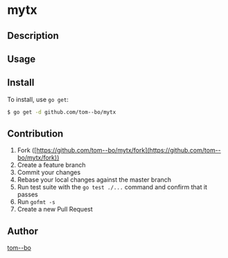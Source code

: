 # mytx



## Description

## Usage

## Install

To install, use `go get`:

```bash
$ go get -d github.com/tom--bo/mytx
```

## Contribution

1. Fork ([https://github.com/tom--bo/mytx/fork](https://github.com/tom--bo/mytx/fork))
1. Create a feature branch
1. Commit your changes
1. Rebase your local changes against the master branch
1. Run test suite with the `go test ./...` command and confirm that it passes
1. Run `gofmt -s`
1. Create a new Pull Request

## Author

[tom--bo](https://github.com/tom--bo)
